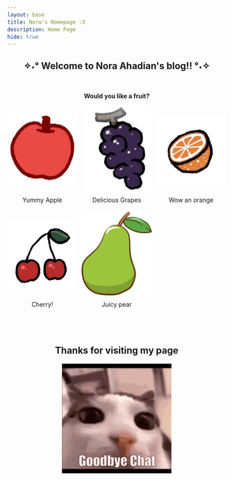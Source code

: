 ```yaml
---
layout: base
title: Nora's Homepage :3
description: Home Page
hide: true
---
```


<head>
  
  <style>
    .grid-container {
      display: grid;
      grid-template-columns: repeat(3, 1fr); /* make 3 columns */
      gap: 10px; /* put gap between grid items */
      text-align: center; /* center text & images */
    }
    .grid-item img {
      width: 100%; /* Make image full width */
      height: auto; /* keep aspect ratio */
    }
    p {text-align: center;}
    .column {
    float: right;
    width: 100%;
    padding: 2px;
    }
    .row {
    display: flex;
    }
    .grid-container {
            display: grid;
            grid-template-columns: repeat(auto-fill, minmax(150px, 1fr)); /* Dynamic columns */
            gap: 10px;
        }
        .grid-item {
            text-align: center;
        }
        .grid-item img {
            width: 100%;
            height: 200px; 
            max-height: 200px;
            object-fit: contain; /* make image fit with fixed height */
        }
        .grid-item p {
            margin: 5px 0; 
        }
        .center {
            display: block;
            margin-left: auto;
            margin-right: auto;
            width: 50%;
}
  </style>

</head>

<body>

<h2 style="text-align:center;">✧˖°  Welcome to Nora Ahadian's blog!!  °˖✧</h2>
<br>


<strong><p> Would you like a fruit? </p></strong>

<div class="grid-container" id="grid_container">
</div>

  <div class="grid-container">
    <div class="grid-item">
      <img src="images/apple.png" alt="apple">
      <p>Yummy Apple</p>
    </div>
    <div class="grid-item">
      <img src="images/grape.png" alt="grape">
      <p>Delicious Grapes</p>
    </div>
    <div class="grid-item">
      <img src="images/orange.png" alt="orange">
      <p>Wow an orange</p>
    </div>
    <div class="grid-item">
      <img src="images/cherrys.png" alt="cherry">
      <p>Cherry!</p>
    </div>
    <div class="grid-item">
      <img src="images/pear.png" alt="pear">
      <p>Juicy pear</p>
    </div>
  </div>
<br>
<br>
<br>
<h2 style="text-align:center;"> Thanks for visiting my page </h2>

<img src="images/byeCat.gif" alt="Bye bye cat" class= "center"> 

</body>

<script src="https://utteranc.es/client.js"
        repo="NoraTheTurtle/nora_25"
        issue-term="/nora_25"
        theme="github-light"
        crossorigin="anonymous"
        async>
</script>